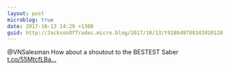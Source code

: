 ```yaml
---
layout: post
microblog: true
date: 2017-10-13 14:29 +1300
guid: http://JacksonOfTrades.micro.blog/2017/10/13/t918649789343920128.html
---
```

@VNSalesman How about a shoutout to the BESTEST Saber [t.co/55MtcfLBa...](https://t.co/55MtcfLBam)
